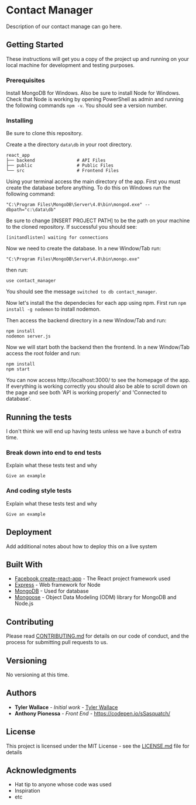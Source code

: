 # Contact Manager

Description of our contact manage can go here.

## Getting Started

These instructions will get you a copy of the project up and running on your local machine for development and testing purposes.

### Prerequisites

Install MongoDB for Windows. Also be sure to install Node for Windows. Check that Node is working by opening PowerShell as admin and running the following commands `npm -v`. You should see a version number. 

### Installing

Be sure to clone this repository. 

Create a the directory `data\db` in your root directory.

```
react_app
├── backend                # API Files
├── public                 # Public Files
└── src                    # Frontend Files
```

Using your terminal access the main directory of the app. First you must create the database before anything. To do this on Windows 
run the following command:
```
"C:\Program Files\MongoDB\Server\4.0\bin\mongod.exe" --dbpath="c:\data\db"
``` 
Be sure to change [INSERT PROJECT PATH] to be the path on your machine to the cloned repository. If successful you should see:
```
[initandlisten] waiting for connections
``` 

Now we need to create the database. In a new Window/Tab run:
```
"C:\Program Files\MongoDB\Server\4.0\bin\mongo.exe"
```
then run:
```
use contact_manager
```
You should see the message `switched to db contact_manager`. 

Now let's install the the dependecies for each app using npm. First run `npm install -g nodemon` to install nodemon.

Then access the backend directory in a new Window/Tab and run: 
```
npm install
nodemon server.js
```
Now we will start both the backend then the frontend. In a new Window/Tab access the root folder and run: 
```
npm install
npm start
``` 

You can now access http://localhost:3000/ to see the homepage of the app. If everything is working correctly you should also be able to scroll down on the page and see both 'API is working properly' and 'Connected to database'.

## Running the tests

I don't think we will end up having tests unless we have a bunch of extra time.

### Break down into end to end tests

Explain what these tests test and why

```
Give an example
```

### And coding style tests

Explain what these tests test and why

```
Give an example
```

## Deployment

Add additional notes about how to deploy this on a live system

## Built With

* [Facebook create-react-app](https://github.com/facebook/create-react-app) - The React project framework used
* [Express](https://github.com/expressjs/express) - Web framework for Node
* [MongoDB](https://github.com/mongodb/mongo) - Used for database
* [Mongoose](https://mongoosejs.com/) - Object Data Modeling (ODM) library for MongoDB and Node.js

## Contributing

Please read [CONTRIBUTING.md](#) for details on our code of conduct, and the process for submitting pull requests to us.

## Versioning

No versioning at this time.

## Authors

* **Tyler Wallace** - *Initial work* - [Tyler Wallace](https://github.com/tylerjwallace)
* **Anthony Pionessa** - *Front End* - https://codepen.io/sSasquatch/

## License

This project is licensed under the MIT License - see the [LICENSE.md](LICENSE.md) file for details

## Acknowledgments

* Hat tip to anyone whose code was used
* Inspiration
* etc
